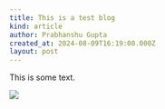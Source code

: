 ```yaml
---
title: This is a test blog
kind: article
author: Prabhanshu Gupta
created_at: 2024-08-09T16:19:00.000Z
layout: post
---
```

This is some text.

![](images/blog/1.png)
